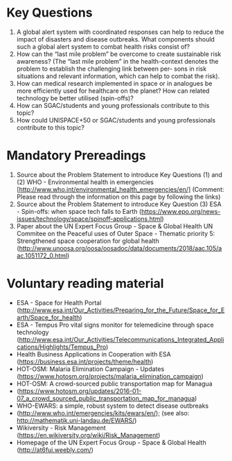 # Key Questions

1. A global alert system with coordinated responses can help to reduce the impact of disasters and
disease outbreaks. What components should such a global alert system to combat health risks
consist of?
2. How can the “last mile problem” be overcome to create sustainable risk awareness? (The “last mile
problem” in the health-context denotes the problem to establish the challenging link between per-
sons in risk situations and relevant information, which can help to combat the risk).
3. How can medical research implemented in space or in analogues be more efficiently used for
healthcare on the planet? How can related technology be better utilised (spin-offs)?
4. How can SGAC/students and young professionals contribute to this topic?
5. How could UNISPACE+50 or SGAC/students and young professionals contribute to this topic?


# Mandatory Prereadings

1. Source about the Problem Statement to introduce Key Questions (1) and (2)
WHO - Environmental health in emergencies
[http://www.who.int/environmental_health_emergencies/en/]
(Comment: Please read through the information on this page by following the links)
2. Source about the Problem Statement to introduce Key Question (3)
ESA - Spin-offs: when space tech falls to Earth (https://www.epo.org/news-issues/technology/space/spinoff-applications.html)
3. Paper about the UN Expert Focus Group - Space & Global Health
UN Commitee on the Peaceful uses of Outer Space - Thematic priority 5: Strengthened space cooperation for global health
(http://www.unoosa.org/oosa/oosadoc/data/documents/2018/aac.105/aac.1051172_0.html)


# Voluntary reading material

- ESA - Space for Health Portal (http://www.esa.int/Our_Activities/Preparing_for_the_Future/Space_for_Earth/Space_for_health)
- ESA - Tempus Pro vital signs monitor for telemedicine through space technology (http://www.esa.int/Our_Activities/Telecommunications_Integrated_Applications/Highlights/Tempus_Pro)
- Health Business Applications in Cooperation with ESA (https://business.esa.int/projects/theme/health)
- HOT-OSM: Malaria Elimination Campaign - Updates (https://www.hotosm.org/projects/malaria_elimination_campaign)
- HOT-OSM: A crowd-sourced public transportation map for Managua
- (https://www.hotosm.org/updates/2016-01-07_a_crowd_sourced_public_transportation_map_for_managua)
- WHO-EWARS: a simple, robust system to detect disease outbreaks
- (http://www.who.int/emergencies/kits/ewars/en/); (see also: http://mathematik.uni-landau.de/EWARS/)
- Wikiversity - Risk Management (https://en.wikiversity.org/wiki/Risk_Management)
- Homepage of the UN Expert Focus Group - Space & Global Health (http://at6fui.weebly.com/)

